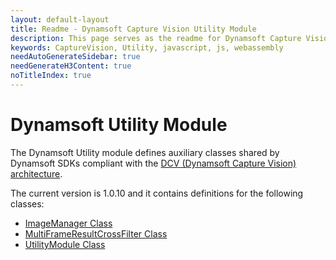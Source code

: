 ```yaml
---
layout: default-layout
title: Readme - Dynamsoft Capture Vision Utility Module
description: This page serves as the readme for Dynamsoft Capture Vision Utility Module.
keywords: CaptureVision, Utility, javascript, js, webassembly
needAutoGenerateSidebar: true
needGenerateH3Content: true
noTitleIndex: true
---
```


# Dynamsoft Utility Module

The Dynamsoft Utility module defines auxiliary classes shared by Dynamsoft SDKs compliant with the [DCV (Dynamsoft Capture Vision) architecture](https://www.dynamsoft.com/capture-vision/docs/core/architecture/index.html).

The current version is 1.0.10 and it contains definitions for the following classes:

- [ImageManager Class](https://www.dynamsoft.com/capture-vision/docs/web/programming/javascript/api-reference/utility/image-manager.html)
- [MultiFrameResultCrossFilter Class](https://www.dynamsoft.com/capture-vision/docs/web/programming/javascript/api-reference/utility/multi-frame-result-cross-filter.html)
- [UtilityModule Class](https://www.dynamsoft.com/capture-vision/docs/web/programming/javascript/api-reference/utility/utility-module.html)
